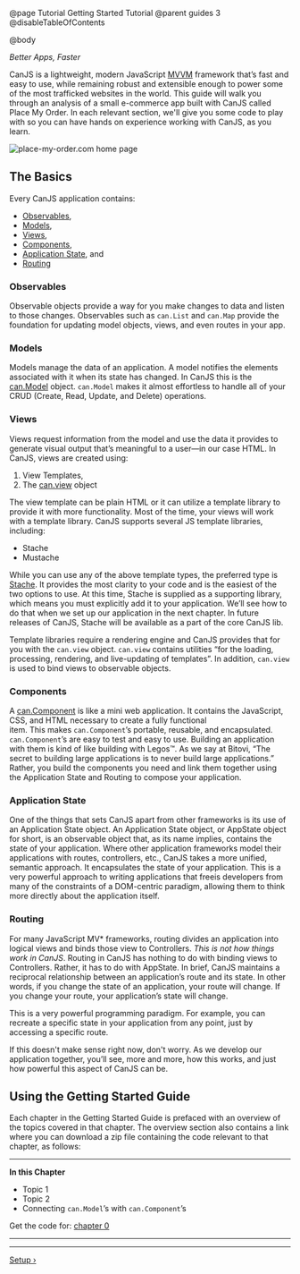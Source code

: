 @page Tutorial Getting Started Tutorial
@parent guides 3
@disableTableOfContents

@body

<div class="getting-started">

*Better Apps, Faster*

CanJS is a lightweight, modern JavaScript <a href="https://en.wikipedia.org/wiki/Model_View_ViewModel" target="_blank">MVVM</a>
framework that’s fast and easy to use, while remaining robust and extensible
enough to power some of the most trafficked websites in the world. This guide 
will walk you through an analysis of a small e-commerce app built with CanJS called Place My Order. 
In each relevant section, we'll give you some code to play with
so you can have hands on experience working with CanJS, as you learn.

![place-my-order.com home page](../can/guides/images/application-design/Home.png)

## The Basics
Every CanJS application contains:

- [Observables](#observables),
- [Models](#models),
- [Views](#views),
- [Components](#components),
- [Application State](#appstate), and
- [Routing](#routing)

<a name="observables"></a>
### Observables
Observable objects provide a way for you make changes to data and listen to
those changes. Observables such as `can.List` and `can.Map` provide the
foundation for updating model objects, views, and even routes in your app.

<a name="models"></a>
### Models
Models manage the data of an application. A model notifies the elements
associated with it when its state has changed. In CanJS this is the [can.Model](../docs/can.Model.html)
object. `can.Model` makes it almost effortless to handle all of your CRUD
(Create, Read, Update, and Delete) operations.

<a name="views"></a>
### Views 
Views request information from the model and use the data it provides to
generate visual output that’s meaningful to a user—in our case HTML. In
CanJS, views are created using:

1. View Templates,
2. The [can.view](../docs/can.view.html) object

The view template can be plain HTML or it can utilize a template library
to provide it with more functionality. Most of the time, your views will work
with a template library. CanJS supports several JS template libraries,
including:

- Stache
- Mustache

While you can use any of the above template types, the preferred type
is [Stache](../docs/can.stache.html). It provides the most clarity to your code and is the easiest
of the two options to use. At this time, Stache is supplied as a supporting
library, which means you must explicitly add it to your application. We’ll see
how to do that when we set up our application in the next chapter. In future
releases of CanJS, Stache will be available as a part of the core CanJS lib.

Template libraries require a rendering engine and CanJS provides that for
you with the `can.view` object. `can.view` contains
utilities “for the loading, processing, rendering, and live-updating of
templates”. In addition, `can.view` is used to bind views to observable
objects.

<a name="components"></a>
### Components
A [can.Component](../docs/can.Component.html) is like a mini web application.
It contains the JavaScript, CSS, and HTML necessary to create a fully functional  
item. This makes `can.Component`’s portable, reusable, and
encapsulated. `can.Component`’s are easy to test and easy to use. Building an
application with them is kind of like building with Legos&trade;. As we say
at Bitovi, “The secret to building large applications is to never build large
applications.” Rather, you build the components you need and link them
together using the Application State and Routing to compose your application.

<a name="appstate"></a>
### Application State
One of the things that sets CanJS apart from other frameworks is its use
of an Application State object. An Application State object, or AppState object for short,
is an observable object that, as its name implies, contains the state of 
your application. Where other application frameworks model their applications 
with routes, controllers, etc., CanJS takes a more unified, semantic approach. 
It encapsulates the state of your application. This is a 
very powerful approach to writing applications that freeis developers from 
many of the constraints of a DOM-centric paradigm, allowing them to think more directly 
about the application itself.

<a name="routing"></a>
### Routing
For many JavaScript MV* frameworks, routing divides an application into
logical views and binds those view to Controllers. *This is not how things work in
CanJS*. Routing in CanJS has nothing to do with binding views to Controllers.
Rather, it has to do with AppState. In brief,
CanJS maintains a reciprocal relationship between an application’s route
and its state. In other words, if you change the state of an application,
your route will change. If you change your route, your application’s state
will change.

This is a very powerful programming paradigm. For example, you can recreate
a specific state in your application from any point, just by accessing a
specific route.

If this doesn't make sense right now, don't worry. As we develop our
application together, you’ll see, more and more, how this works, and just 
how powerful this aspect of CanJS can be.

## Using the Getting Started Guide
Each chapter in the Getting Started Guide is prefaced with an overview of the
topics covered in that chapter. The overview section also contains a link where
you can download a zip file containing the code relevant to that chapter, as follows:

- - -
**In this Chapter**
 - Topic 1
 - Topic 2
 - Connecting `can.Model`’s with `can.Component`’s

Get the code for: [chapter 0](https://github.com/bitovi/canjs/blob/minor/guides/examples/PlaceMyOrder/ch-0_canjs-getting-started.zip?raw=true)

- - -

- - -

<span class="pull-right">[Setup &rsaquo;](Setup.html)</span>

</div>
